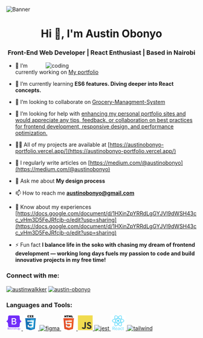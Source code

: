 
![Banner](https://media.licdn.com/dms/image/v2/D4D16AQGxuJFx_e6VFA/profile-displaybackgroundimage-shrink_350_1400/B4DZYWyUDzHAAY-/0/1744139013370?e=1749686400&v=beta&t=9AMcUslUCD2QiIPIpp32bgb9o9ckIs8Q4ZvR2cgAvGU)
<h1 align="center">Hi 👋, I'm Austin Obonyo</h1>
<h3 align="center">Front-End Web Developer | React Enthusiast | Based in Nairobi</h3>
<img align="right" alt="coding" width="400" src="https://camo.githubusercontent.com/88adc7c88c9d3dba7479020846ed35d13410e3707c7f149e1c6140cc6beaef9a/68747470733a2f2f70687973696373677572756b756c2e66696c65732e776f726470726573732e636f6d2f323031392f30322f6368617261637465722d312e676966">

- 🔭 I’m currently working on [My portfolio](https://austinobonyo-portfolio.vercel.app/)

- 🌱 I’m currently learning **ES6 features. Diving deeper into React concepts.**

- 👯 I’m looking to collaborate on [Grocery-Managment-System](https://grocery-managment-system.vercel.app/)

- 🤝 I’m looking for help with [enhancing my personal portfolio sites and would appreciate any tips, feedback, or collaboration on best practices for frontend development, responsive design, and performance optimization.](https://austinobonyo-portfolio.vercel.app/)

- 👨‍💻 All of my projects are available at [https://austinobonyo-portfolio.vercel.app/](https://austinobonyo-portfolio.vercel.app/)

- 📝 I regularly write articles on [https://medium.com/@austinobonyo](https://medium.com/@austinobonyo)

- 💬 Ask me about **My design process**

- 📫 How to reach me **austinobonyo@gmail.com**

- 📄 Know about my experiences [https://docs.google.com/document/d/1HXinZpYRRdLgGYJVl9dWSH43cc_vHm3D5FeJRfcjb-o/edit?usp=sharing](https://docs.google.com/document/d/1HXinZpYRRdLgGYJVl9dWSH43cc_vHm3D5FeJRfcjb-o/edit?usp=sharing)

- ⚡ Fun fact **I balance life in the soko with chasing my dream of frontend development — working long days fuels my passion to code and build innovative projects in my free time!**

<h3 align="left">Connect with me:</h3>
<p align="left">
<a href="https://twitter.com/austinwalkker" target="blank"><img align="center" src="https://raw.githubusercontent.com/rahuldkjain/github-profile-readme-generator/master/src/images/icons/Social/twitter.svg" alt="austinwalkker" height="30" width="40" /></a>
<a href="https://linkedin.com/in/austin-obonyo" target="blank"><img align="center" src="https://raw.githubusercontent.com/rahuldkjain/github-profile-readme-generator/master/src/images/icons/Social/linked-in-alt.svg" alt="austin-obonyo" height="30" width="40" /></a>
</p>

<h3 align="left">Languages and Tools:</h3>
<p align="left"> <a href="https://getbootstrap.com" target="_blank" rel="noreferrer"> <img src="https://raw.githubusercontent.com/devicons/devicon/master/icons/bootstrap/bootstrap-plain-wordmark.svg" alt="bootstrap" width="40" height="40"/> </a> <a href="https://www.w3schools.com/css/" target="_blank" rel="noreferrer"> <img src="https://raw.githubusercontent.com/devicons/devicon/master/icons/css3/css3-original-wordmark.svg" alt="css3" width="40" height="40"/> </a> <a href="https://www.figma.com/" target="_blank" rel="noreferrer"> <img src="https://www.vectorlogo.zone/logos/figma/figma-icon.svg" alt="figma" width="40" height="40"/> </a> <a href="https://www.w3.org/html/" target="_blank" rel="noreferrer"> <img src="https://raw.githubusercontent.com/devicons/devicon/master/icons/html5/html5-original-wordmark.svg" alt="html5" width="40" height="40"/> </a> <a href="https://developer.mozilla.org/en-US/docs/Web/JavaScript" target="_blank" rel="noreferrer"> <img src="https://raw.githubusercontent.com/devicons/devicon/master/icons/javascript/javascript-original.svg" alt="javascript" width="40" height="40"/> </a> <a href="https://jestjs.io" target="_blank" rel="noreferrer"> <img src="https://www.vectorlogo.zone/logos/jestjsio/jestjsio-icon.svg" alt="jest" width="40" height="40"/> </a> <a href="https://reactjs.org/" target="_blank" rel="noreferrer"> <img src="https://raw.githubusercontent.com/devicons/devicon/master/icons/react/react-original-wordmark.svg" alt="react" width="40" height="40"/> </a> <a href="https://tailwindcss.com/" target="_blank" rel="noreferrer"> <img src="https://www.vectorlogo.zone/logos/tailwindcss/tailwindcss-icon.svg" alt="tailwind" width="40" height="40"/> </a> </p>

